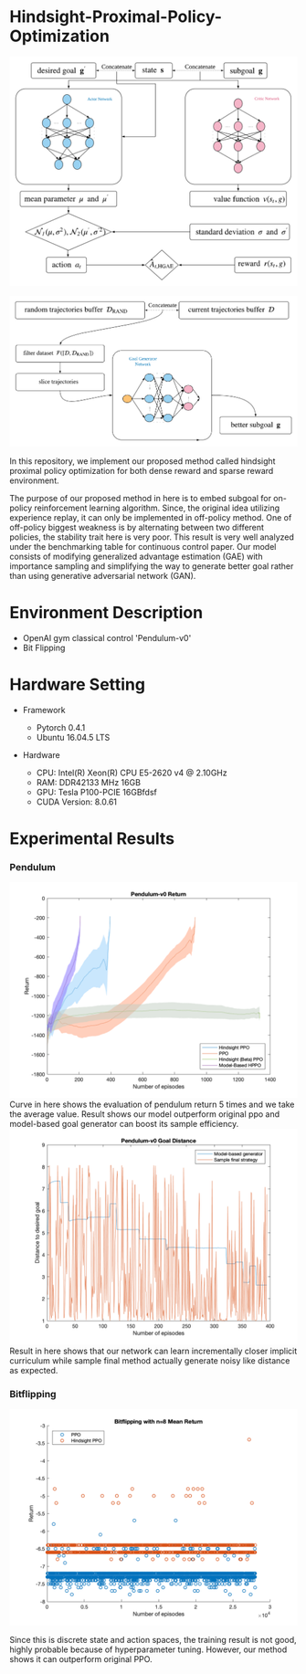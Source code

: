 # Hindsight-Proximal-Policy-Optimization

![HPPO](/img/methodonediagram.png)

![GoalGenerator](/img/methodtwodiagram.png)

In this repository, we implement our proposed method called hindsight proximal policy optimization for both dense reward and sparse reward environment. 

The purpose of our proposed method in here is to embed subgoal for on-policy reinforcement learning algorithm. Since, the original idea utilizing experience replay,  it can only be implemented in off-policy method. One of off-policy biggest weakness is by alternating between two different policies, the stability trait here is very poor. This result is very well analyzed under the benchmarking table for continuous control paper. Our model consists of modifying generalized advantage estimation (GAE) with importance sampling and simplifying the way to generate better goal rather than using generative adversarial network (GAN).


# Environment Description
- OpenAI gym classical control 'Pendulum-v0'
- Bit Flipping

# Hardware Setting
- Framework
    - Pytorch 0.4.1
    - Ubuntu 16.04.5 LTS

- Hardware
    - CPU: Intel(R) Xeon(R) CPU E5-2620 v4 @ 2.10GHz
    - RAM: DDR42133 MHz 16GB
    - GPU: Tesla P100-PCIE 16GBfdsf
    - CUDA Version: 8.0.61

# Experimental Results

### Pendulum
<img src="/img/pendulumreturn.png" alt="pendulum return" width="600"/>
Curve in here shows the evaluation of pendulum return 5 times and we take the average value. Result shows our model outperform original ppo and model-based goal generator can boost its sample efficiency.

<img src="/img/goaldistance.png" alt="goal distance" width="600"/>
Result in here shows that our network can learn incrementally closer implicit curriculum while sample final method actually generate noisy like distance as expected.

### Bitflipping
<img src="/img/bitflipping8return.png" alt="bit flipping 8 return" width="600"/>

Since this is discrete state and action spaces, the training result is not good, highly probable because of hyperparameter tuning. However, our method shows it can outperform original PPO. 

